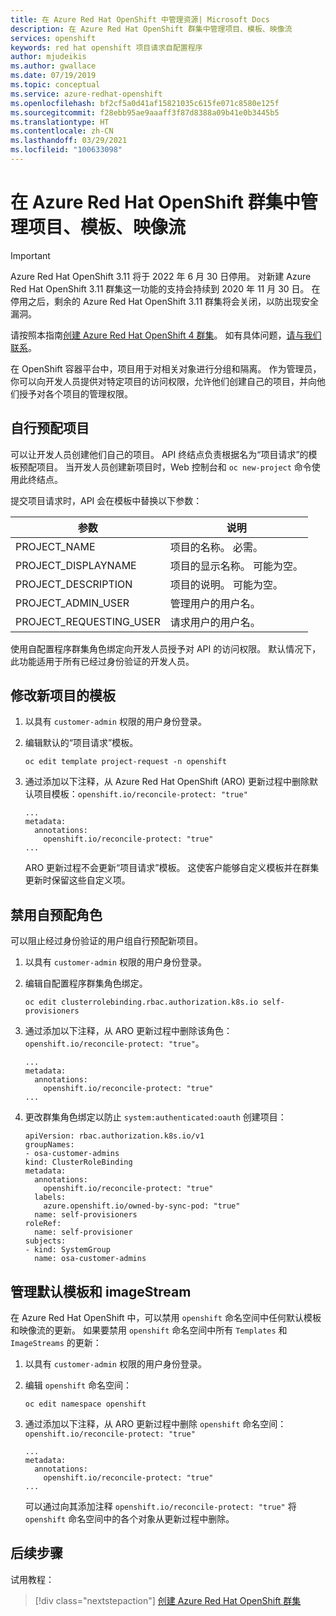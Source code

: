 ```yaml
---
title: 在 Azure Red Hat OpenShift 中管理资源| Microsoft Docs
description: 在 Azure Red Hat OpenShift 群集中管理项目、模板、映像流
services: openshift
keywords: red hat openshift 项目请求自配置程序
author: mjudeikis
ms.author: gwallace
ms.date: 07/19/2019
ms.topic: conceptual
ms.service: azure-redhat-openshift
ms.openlocfilehash: bf2cf5a0d41af15821035c615fe071c8580e125f
ms.sourcegitcommit: f28ebb95ae9aaaff3f87d8388a09b41e0b3445b5
ms.translationtype: HT
ms.contentlocale: zh-CN
ms.lasthandoff: 03/29/2021
ms.locfileid: "100633098"
---
```

# <a name="manage-projects-templates-image-streams-in-an-azure-red-hat-openshift-cluster"></a>在 Azure Red Hat OpenShift 群集中管理项目、模板、映像流

> [!IMPORTANT]
> Azure Red Hat OpenShift 3.11 将于 2022 年 6 月 30 日停用。 对新建 Azure Red Hat OpenShift 3.11 群集这一功能的支持会持续到 2020 年 11 月 30 日。 在停用之后，剩余的 Azure Red Hat OpenShift 3.11 群集将会关闭，以防出现安全漏洞。
> 
> 请按照本指南[创建 Azure Red Hat OpenShift 4 群集](tutorial-create-cluster.md)。
> 如有具体问题，[请与我们联系](mailto:arofeedback@microsoft.com)。

在 OpenShift 容器平台中，项目用于对相关对象进行分组和隔离。 作为管理员，你可以向开发人员提供对特定项目的访问权限，允许他们创建自己的项目，并向他们授予对各个项目的管理权限。

## <a name="self-provisioning-projects"></a>自行预配项目

可以让开发人员创建他们自己的项目。 API 终结点负责根据名为“项目请求”的模板预配项目。 当开发人员创建新项目时，Web 控制台和 `oc new-project` 命令使用此终结点。

提交项目请求时，API 会在模板中替换以下参数：

| 参数               | 说明                                    |
| ----------------------- | ---------------------------------------------- |
| PROJECT_NAME            | 项目的名称。 必需。             |
| PROJECT_DISPLAYNAME     | 项目的显示名称。 可能为空。 |
| PROJECT_DESCRIPTION     | 项目的说明。 可能为空。  |
| PROJECT_ADMIN_USER      | 管理用户的用户名。       |
| PROJECT_REQUESTING_USER | 请求用户的用户名。           |

使用自配置程序群集角色绑定向开发人员授予对 API 的访问权限。 默认情况下，此功能适用于所有已经过身份验证的开发人员。

## <a name="modify-the-template-for-a-new-project"></a>修改新项目的模板 

1. 以具有 `customer-admin` 权限的用户身份登录。

2. 编辑默认的“项目请求”模板。

   ```
   oc edit template project-request -n openshift
   ```

3. 通过添加以下注释，从 Azure Red Hat OpenShift (ARO) 更新过程中删除默认项目模板：`openshift.io/reconcile-protect: "true"`

   ```
   ...
   metadata:
     annotations:
       openshift.io/reconcile-protect: "true"
   ...
   ```

   ARO 更新过程不会更新“项目请求”模板。 这使客户能够自定义模板并在群集更新时保留这些自定义项。

## <a name="disable-the-self-provisioning-role"></a>禁用自预配角色

可以阻止经过身份验证的用户组自行预配新项目。

1. 以具有 `customer-admin` 权限的用户身份登录。

2. 编辑自配置程序群集角色绑定。

   ```
   oc edit clusterrolebinding.rbac.authorization.k8s.io self-provisioners
   ```

3. 通过添加以下注释，从 ARO 更新过程中删除该角色：`openshift.io/reconcile-protect: "true"`。

   ```
   ...
   metadata:
     annotations:
       openshift.io/reconcile-protect: "true"
   ...
   ```

4. 更改群集角色绑定以防止 `system:authenticated:oauth` 创建项目：

   ```
   apiVersion: rbac.authorization.k8s.io/v1
   groupNames:
   - osa-customer-admins
   kind: ClusterRoleBinding
   metadata:
     annotations:
       openshift.io/reconcile-protect: "true"
     labels:
       azure.openshift.io/owned-by-sync-pod: "true"
     name: self-provisioners
   roleRef:
     name: self-provisioner
   subjects:
   - kind: SystemGroup
     name: osa-customer-admins
   ```

## <a name="manage-default-templates-and-imagestreams"></a>管理默认模板和 imageStream

在 Azure Red Hat OpenShift 中，可以禁用 `openshift` 命名空间中任何默认模板和映像流的更新。
如果要禁用 `openshift` 命名空间中所有 `Templates` 和 `ImageStreams` 的更新：

1. 以具有 `customer-admin` 权限的用户身份登录。

2. 编辑 `openshift` 命名空间：

   ```
   oc edit namespace openshift
   ```

3. 通过添加以下注释，从 ARO 更新过程中删除 `openshift` 命名空间：`openshift.io/reconcile-protect: "true"`

   ```
   ...
   metadata:
     annotations:
       openshift.io/reconcile-protect: "true"
   ...
   ```

   可以通过向其添加注释 `openshift.io/reconcile-protect: "true"` 将 `openshift` 命名空间中的各个对象从更新过程中删除。

## <a name="next-steps"></a>后续步骤

试用教程：
> [!div class="nextstepaction"]
> [创建 Azure Red Hat OpenShift 群集](tutorial-create-cluster.md)
